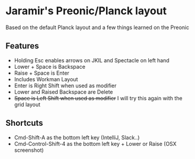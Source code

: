 # Jaramir's Preonic/Planck layout

Based on the default Planck layout
and a few things learned on the Preonic


Features
--------
* Holding Esc enables arrows on JKIL and Spectacle on left hand
* Lower + Space is Backspace
* Raise + Space is Enter
* Includes Workman Layout
* Enter is Right Shift when used as modifier
* Lower and Raised Backspace are Delete
* ~~Space is Left Shift when used as modifier~~ I will try this again with the grid layout

Shortcuts
---------
* Cmd-Shift-A as the bottom left key (IntelliJ, Slack..)
* Cmd-Control-Shift-4 as the bottom left key + Lower or Raise (OSX screenshot)
